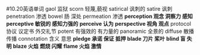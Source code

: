 #10.20英语单词
gaol 监狱
scorn 轻蔑,藐视
satirical 讽刺的
satire 讽刺
penetration 渗透
bowel 肠 深处
permeation  渗透
**perception 观念 洞察力 感知**
**perceptive 敏锐的 感知力强的**
**perceive 认为**
**perspective 视角 观点**
protocol 协议 议定书 外交礼节
potent 有强效的 有力量的
panoramic 全景的
diffuse 散播 传播
connotation 含义 意思
**pledge 承诺 保证 抵押**
**blade 刀片 桨叶**
**blind 盲 失明**
**blaze 火焰 燃烧 闪耀**
**flame 火焰 激情**
